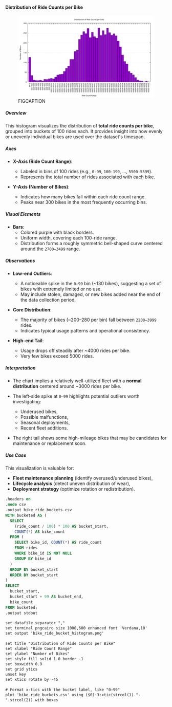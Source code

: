 #### Distribution of Ride Counts per Bike

<figure class="float-right">
  <a href="../images/bike_ride_bucket_histogram.png" target="_blank" title="Select image to open full sized chart">
  <img src="../images/thumbnails/bike_ride_bucket_histogram.png" alt="ALT_TEXT">
  </a>
  <figcaption>
  FIGCAPTION
  </figcaption>
</figure>

##### Overview
This histogram visualizes the distribution of **total ride counts per bike**, grouped into buckets of 100 rides each. It provides insight into how evenly or unevenly individual bikes are used over the dataset's timespan.

##### Axes

- **X-Axis (Ride Count Range)**:
  - Labeled in bins of 100 rides (e.g., `0-99`, `100-199`, ..., `5500-5599`).
  - Represents the total number of rides associated with each bike.

- **Y-Axis (Number of Bikes)**:
  - Indicates how many bikes fall within each ride count range.
  - Peaks near 300 bikes in the most frequently occurring bins.

##### Visual Elements

- **Bars**:
  - Colored purple with black borders.
  - Uniform width, covering each 100-ride range.
  - Distribution forms a roughly symmetric bell-shaped curve centered around the `2700–3499` range.

##### Observations

- **Low-end Outliers**:
  - A noticeable spike in the `0–99` bin (~130 bikes), suggesting a set of bikes with extremely limited or no use.
  - May include stolen, damaged, or new bikes added near the end of the data collection period.

- **Core Distribution**:
  - The majority of bikes (~200–280 per bin) fall between `2200–3999` rides.
  - Indicates typical usage patterns and operational consistency.

- **High-end Tail**:
  - Usage drops off steadily after ~4000 rides per bike.
  - Very few bikes exceed 5000 rides.

##### Interpretation

- The chart implies a relatively well-utilized fleet with a **normal distribution** centered around ~3000 rides per bike.
- The left-side spike at `0–99` highlights potential outliers worth investigating:
  - Underused bikes,
  - Possible malfunctions,
  - Seasonal deployments,
  - Recent fleet additions.

- The right tail shows some high-mileage bikes that may be candidates for maintenance or replacement soon.

##### Use Case

This visualization is valuable for:
- **Fleet maintenance planning** (identify overused/underused bikes),
- **Lifecycle analysis** (detect uneven distribution of wear),
- **Deployment strategy** (optimize rotation or redistribution).

```SQL
.headers on
.mode csv
.output bike_ride_buckets.csv
WITH bucketed AS (
  SELECT
    (ride_count / 100) * 100 AS bucket_start,
    COUNT(*) AS bike_count
  FROM (
    SELECT bike_id, COUNT(*) AS ride_count
    FROM rides
    WHERE bike_id IS NOT NULL
    GROUP BY bike_id
  )
  GROUP BY bucket_start
  ORDER BY bucket_start
)
SELECT
  bucket_start,
  bucket_start + 99 AS bucket_end,
  bike_count
FROM bucketed;
.output stdout
```

```gnuplot
set datafile separator ","
set terminal pngcairo size 1000,600 enhanced font 'Verdana,10'
set output 'bike_ride_bucket_histogram.png'

set title "Distribution of Ride Counts per Bike"
set xlabel "Ride Count Range"
set ylabel "Number of Bikes"
set style fill solid 1.0 border -1
set boxwidth 0.9
set grid ytics
unset key
set xtics rotate by -45

# Format x-tics with the bucket label, like "0–99"
plot 'bike_ride_buckets.csv' using ($0):3:xtic(strcol(1)."-".strcol(2)) with boxes
```

